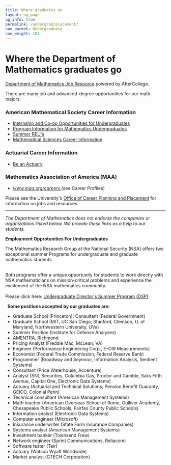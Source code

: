 ```yaml
---
title: Where graduates go
layout: ug_page
ug_info: true
permalink: /undergrad/placement/
nav_parent: Undergraduate
nav_weight: 101
---
```

<h1 class="mb-3">Where the Department of Mathematics graduates go</h1>

<p><a href="http://aftercollege.com/groups/cc.asp?gcc=914511790">Department of Mathematics Job Resource</a>&nbsp;powered by AfterCollege.</p>

<p>There are many job and advanced-degree opportunities for our math majors.</p>

<h3>American Mathematical Society Career Information</h3>

<ul>
	<li><a href="http://www.ams.org/employment/internships.html">Internship and Co-op Opportunities for Undergraduates</a></li>
	<li><a href="http://www.ams.org/employment/undergrad.html">Program Information for Mathematics Undergraduates</a></li>
	<li><a href="http://www.ams.org/employment/reu.html">Summer REU&#39;s</a></li>
	<li><a href="http://www.ams.org/careers/">Mathematical Sciences Career Information</a></li>
</ul>

<h3>Actuarial Career Information</h3>

<ul>
	<li><a href="http://beanactuary.org">Be an Actuary</a></li>
</ul>

<h3>Mathematics Association of America (MAA)</h3>

<ul>
	<li><a href="http://www.maa.org/careers"><em>www.maa.org/careers</em> </a>(see&nbsp;Career Profiles)</li>
</ul>

<p>Please see the University&#39;s <a href="http://www.virginia.edu/%7Ecareer/">Office of Career Planning and Placement</a> for information on jobs and resources.</p>

<hr />
<p><em>The Department of Mathematics does not endorse the companies or organizations linked below. We provide these links as a help to our students. </em></p>

<p><strong>Employment Opprotunities For Undergraduates</strong></p>

<p>The Mathematics Research Group at the National Security (NSA) offers two exceptional summer Programs for undergraduate and graduate mathematics students.</p>

<p><br />
Both programs offer a unique opportunity for students to work directly with NSA mathematicians on mission-critical problems and experience the excitement of the NSA mathematics community.<br />
<br />
Please click here: <a href="{{ site.url }}/undergraduate/docs/DSP-GMP Info Sheets_2015.pdf">Undergraduate Director&#39;s Summer Program (DSP)</a>.</p>

<p><strong>&nbsp;&nbsp;Some positions accepted by our graduates are:</strong></p>

<ul>
	<li>Graduate School (Princeton); Consultant (Federal Government)</li>
	<li>Graduate School (MIT, UC San Diego, Stanford, Clemson, U. of Maryland, Northwestern University, UVa)</li>
	<li>Summer Position (Institute for Defense Analyses)</li>
	<li>AMENTRA, Richmond</li>
	<li>Pricing Analyst (Freddie Mac, McLean, VA)</li>
	<li>Engineer (Performance Engineering Corp., E-OIR Measurements)</li>
	<li>Economist (Federal Trade Commission, Federal Reserve Bank)</li>
	<li>Programmer (Broadway and Seymour, Information Analysis, Sentient Systems)</li>
	<li>Consultant (Price Waterhouse, Accenture)</li>
	<li>Analyst (SNL Securities, Columbia Gas, Proctor and Gamble, Saks Fifth Avenue, Capital One, Electronic Data Systems)</li>
	<li>Actuary (Actuarial and Technical Solutions, Pension Benefit Guaranty, GEICO, Colonial Penn)</li>
	<li>Technical consultant (American Management Systems)</li>
	<li>Math teacher (American Overseas School of Rome, Gulliver Academy, Chesapeake Public Schools, Fairfax County Public Schools)</li>
	<li>Information analyst (Electronic Data Systems)</li>
	<li>Computer engineer (Microsoft)</li>
	<li>Insurance underwriter (State Farm Insurance Companies)</li>
	<li>Systems analyst (American Management Systems)</li>
	<li>Investment banker (Townsend Frew)</li>
	<li>Network engineer (Sprint Communications, Reliacom)</li>
	<li>Software tester (Teir)</li>
	<li>Actuary  (Watson Wyatt Worldwide)</li>
	<li>Market analyst (GTECH Corporation)</li>
</ul>
